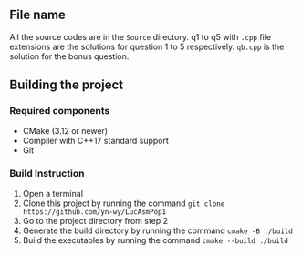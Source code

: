 ## File name
All the source codes are in the `Source` directory.
q1 to q5 with `.cpp` file extensions are the solutions for question 1 to 5 respectively.
`qb.cpp` is the solution for the bonus question.

## Building the project

### Required components
- CMake (3.12 or newer)
- Compiler with C++17 standard support
- Git

### Build Instruction
1. Open a terminal
2. Clone this project by running the command `git clone https://github.com/yn-wy/LucAsmPop1`
3. Go to the project directory from step 2
4. Generate the build directory by running the command `cmake -B ./build`
5. Build the executables by running the command `cmake --build ./build`

